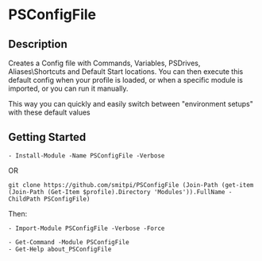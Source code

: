 # PSConfigFile
 
## Description
Creates a Config file with Commands, Variables, PSDrives, Aliases\Shortcuts and Default Start locations.
You can then execute this default config when your profile is loaded, or when a specific module is imported, or you can run it manually.

This way you can quickly and easily switch between "environment setups" with these default values
 
## Getting Started
```
- Install-Module -Name PSConfigFile -Verbose
```
OR
```
git clone https://github.com/smitpi/PSConfigFile (Join-Path (get-item (Join-Path (Get-Item $profile).Directory 'Modules')).FullName -ChildPath PSConfigFile)
```
Then:
```
- Import-Module PSConfigFile -Verbose -Force
 
- Get-Command -Module PSConfigFile
- Get-Help about_PSConfigFile
```
